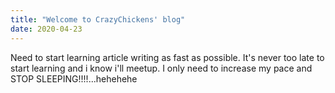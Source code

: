 ```yaml
---
title: "Welcome to CrazyChickens' blog"
date: 2020-04-23
---
```

Need to start learning article writing as fast as possible. It's never too late to start learning and i 
know i'll meetup. I only need to  increase my pace and STOP SLEEPING!!!!...hehehehe
